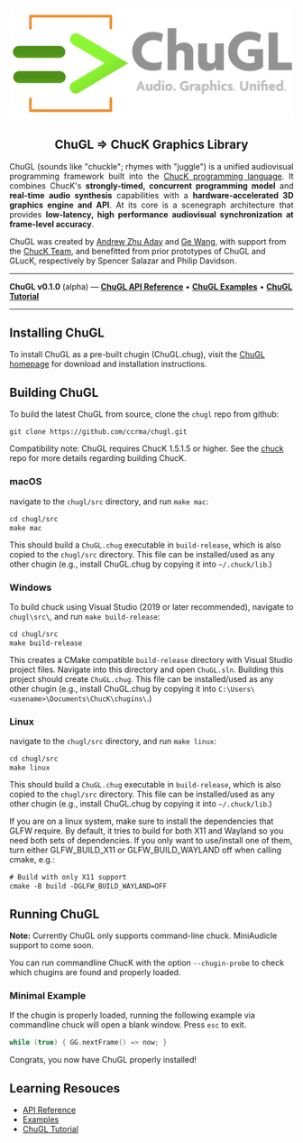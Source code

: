 <div align="center">
<!-- Add ChuGL logo -->
<!-- <img align="left" style="width:260px" src="https://github.com/raysan5/raylib/blob/master/logo/raylib_logo_animation.gif" width="288px"> -->

![logo](images/chugl-glogo2023g.png)

## ChuGL =&gt; ChucK Graphics Library

</div> <!-- end center -->

<p align="justify">
ChuGL (sounds like "chuckle"; rhymes with "juggle") is a unified audiovisual programming framework built into the <a target="_blank" href="https://chuck.stanford.edu/">ChucK programming language</a>. It combines ChucK's <b>strongly-timed, concurrent programming model</b> and <b>real-time audio synthesis</b> capabilities with a <b>hardware-accelerated 3D graphics engine and API</b>. At its core is a scenegraph architecture that provides <b>low-latency, high performance audiovisual synchronization at frame-level accuracy</b>.

ChuGL was created by <a href="https://ccrma.stanford.edu/~azaday/">Andrew Zhu Aday</a> and <a href="https://ccrma.stanford.edu/~ge/">Ge Wang</a>, with support from the <a  href="https://chuck.stanford.edu/doc/authors.html">ChucK Team</a>, and benefitted from prior prototypes of ChuGL and GLucK, respectively by Spencer Salazar and Philip Davidson.
</p>

___

**ChuGL v0.1.0** (alpha) — [**ChuGL API 
Reference**](https://chuck.stanford.edu/chugl/api/)
• [**ChuGL Examples**](https://chuck.stanford.edu/chugl/examples/)
• [**ChuGL Tutorial**](https://chuck.stanford.edu/chugl/doc/tutorial.html)

___

## Installing ChuGL
To install ChuGL as a pre-built chugin (ChuGL.chug), visit the [ChuGL homepage](https://chuck.stanford.edu/chugl/) for download and installation instructions.

## Building ChuGL
To build the latest ChuGL from source, clone the `chugl` repo from github:
```
git clone https://github.com/ccrma/chugl.git
```
Compatibility note: ChuGL requires ChucK 1.5.1.5 or higher. See the <a href="https://github.com/ccrma/chuck/">chuck</a> repo for more details regarding building ChucK.

### macOS
navigate to the `chugl/src` directory, and run `make mac`:
```
cd chugl/src
make mac
```
This should build a `ChuGL.chug` executable in `build-release`, which is also copied to the `chugl/src` directory. This file can be installed/used as any other chugin (e.g., install ChuGL.chug by copying it into `~/.chuck/lib`.)

### Windows
To build chuck using Visual Studio (2019 or later recommended), navigate to `chugl\src\`, and run `make build-release`:
```
cd chugl/src
make build-release
```
This creates a CMake compatible `build-release` directory with Visual Studio project files. Navigate into this directory and open `ChuGL.sln`. Building this project should create `ChuGL.chug`. This file can be installed/used as any other chugin (e.g., install ChuGL.chug by copying it into `C:\Users\<usename>\Documents\ChucK\chugins\`.)

### Linux
navigate to the `chugl/src` directory, and run `make linux`:
```
cd chugl/src
make linux
```
This should build a `ChuGL.chug` executable in `build-release`, which is also copied to the `chugl/src` directory. This file can be installed/used as any other chugin (e.g., install ChuGL.chug by copying it into `~/.chuck/lib`.)

If you are on a linux system, make sure to install the dependencies that GLFW require. By default, it tries to build for both X11 and Wayland so you need both sets of dependencies. If you only want to use/install one of them, turn either GLFW_BUILD_X11 or GLFW_BUILD_WAYLAND off when calling cmake, e.g.:

```shell
# Build with only X11 support
cmake -B build -DGLFW_BUILD_WAYLAND=OFF
```

## Running ChuGL

**Note:** Currently ChuGL only supports command-line chuck. MiniAudicle support to come soon. 

You can run commandline ChucK with the option `--chugin-probe` to check which chugins are found and properly loaded.

### Minimal Example

If the chugin is properly loaded, running the following example via commandline chuck will open a blank window. Press `esc` to exit. 

```cpp
while (true) { GG.nextFrame() => now; }
```

Congrats, you now have ChuGL properly installed!

## Learning Resouces

- [API Reference](https://chuck.stanford.edu/chugl/api/)
- [Examples](https://chuck.stanford.edu/chugl/examples/)
- [ChuGL Tutorial](https://chuck.stanford.edu/chugl/doc/tutorial.html)

